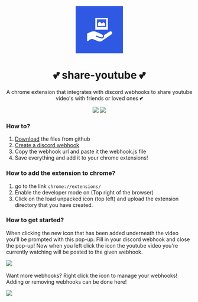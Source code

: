 <div align="center">
<img src="https://github.com/Nidrux/share-youtube/blob/main/icons/icon-128.png">
  
# 💕 share-youtube 💕
A chrome extension that integrates with discord webhooks to share youtube video's with friends or loved ones 💕

 ![](https://img.shields.io/github/repo-size/Nidrux/share-youtube)
![](https://img.shields.io/discord/833728729582010439)
  
</div>

### How to?

1. [Download](https://github.com/Nidrux/share-youtube/releases/tag/0.2.0) the files from github
2. [Create a discord webhook](https://support.discord.com/hc/en-us/articles/228383668-Intro-to-Webhooks)
3. Copy the webhook url and paste it the webhook.js file
4. Save everything and add it to your chrome extensions! 

### How to add the extension to chrome?
1. go to the link `chrome://extensions/`
2. Enable the developer mode on (Top right of the browser)
3. Click on the load unpacked icon (top left) and upload the extension directory that you have created.

### How to get started?

When clicking the new icon that has been added underneath the video you'll be prompted with this pop-up. Fill in your discord webhook and close the pop-up!
Now when you left click the icon the youtube video you're currently watching will be posted to the given webhook. 

![](https://i.imgur.com/1fi3HJT.png)

Want more webhooks? Right click the icon to manage your webhooks! Adding or removing webhooks can be done here!

![](https://i.imgur.com/YFhaKb8.png)


